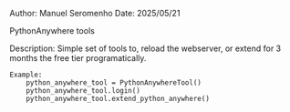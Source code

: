 Author: Manuel Seromenho
Date: 2025/05/21

PythonAnywhere tools

Description:
    Simple set of tools to, reload the webserver, or extend for 3 months the free tier programatically.

    Example:
        python_anywhere_tool = PythonAnywhereTool()
        python_anywhere_tool.login()
        python_anywhere_tool.extend_python_anywhere()

